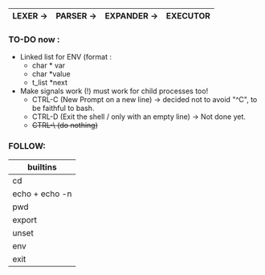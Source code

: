 
|LEXER ->|PARSER ->|EXPANDER ->|EXECUTOR|
|--|--|--|--|


### TO-DO now : 
- Linked list for ENV (format :
	-  char	* var
	- char *value
	- t_list	*next
- Make signals work (!) must work for child processes too!
	- CTRL-C	(New Prompt on a new line) -> decided not to avoid "^C", to be faithful to bash.
	- CTRL-D	(Exit the shell / only with an empty line) -> Not done yet.
	- ~~CTRL-\		(do nothing)~~

### FOLLOW:
| builtins |
|--|
| cd |
| echo + echo -n |
| pwd |
| export |
| unset |
| env |
| exit |
